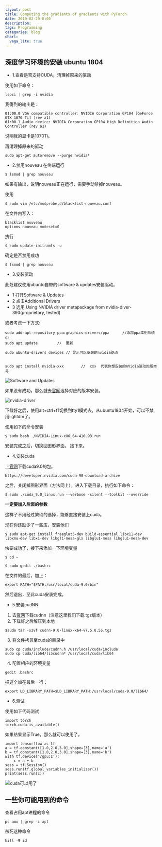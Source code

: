 ```yaml
---
layout: post
title: Computing the gradients of gradients with PyTorch
date: 2019-02-20 8:00
description:
tags: Programming
categories: blog
chart:
  vega_lite: true
---
```




## 深度学习环境的安装 ubuntu 1804

- 1.查看是否支持CUDA，清理掉原来的驱动

使用如下命令：
```
lspci | grep -i nvidia
```

我得到的输出是：

```
01:00.0 VGA compatible controller: NVIDIA Corporation GP104 [GeForce GTX 1070 Ti] (rev a1)
01:00.1 Audio device: NVIDIA Corporation GP104 High Definition Audio Controller (rev a1)
```

说明我的显卡是1070Ti。

再清理掉原来的驱动

```
sudo apt-get autoremove --purge nvidia*
```

- 2.禁用nouveau
在终端运行

```
$ lsmod | grep nouveau
```

如果有输出，说明nouveau正在运行，需要手动禁掉nouveau。

使用

```
$ sudo vim /etc/modprobe.d/blacklist-nouveau.conf
```

在文件内写入：

```
blacklist nouveau 
options nouveau modeset=0
```

执行

```
$ sudo update-initramfs -u
```

确定是否禁用成功

```
$ lsmod | grep nouveau
```

- 3.安装驱动

此处建议使用ubuntu自带的software & updates安装驱动。
- 1 打开Software & Updates
- 2 点击Additional Drivers
- 3 选用 Using NVIDIA driver metapackage from nvidia-diver-390(proprietary, tested)

或者考虑一下方式:

```
sudo add-apt-repository ppa:graphics-drivers/ppa      //添加ppa库到系统中
sudo apt update         //  更新
 
sudo ubuntu-drivers devices // 显示可以安装的nvidia驱动
 
 
sudo apt install nvidia-xxx        //  xxx  代表你想安装的nVidia驱动的版本号
```
![Software and Updates](https://github.com/sweetice/sweetice.github.io/blob/master/figures/software%20and%20updates.png)

如果没有成功，那么就去[官网](https://www.nvidia.cn/Download/index.aspx?lang=cn)选择对应的版本安装。

![nvidia-driver](https://github.com/sweetice/sweetice.github.io/blob/master/figures/nvidia-driver.png)

下载好之后，使用alt+ctrl+f1切换到tty1模式去，从ubuntu1804开始，可以不禁用lightdm了。

使用如下的命令安装

```
$ sudo bash ./NVIDIA-Linux-x86_64-410.93.run 

```
安装完成之后，切换回图形界面。
接下来。

- 4.安装cuda

上[官网](https://developer.nvidia.com/cuda-90-download-archive)下载cuda9.0的包。

```
https://developer.nvidia.com/cuda-90-download-archive
```

之后，关闭掉图形界面（方法同上），进入下载目录，执行如下命令：  
```
$ sudo ./cuda_9.0_linux.run --verbose -silent --toolkit --override 
```
**一定要加入后面的参数**  

这样子不用经过繁琐的选择，能够直接安装上cuda。

现在你还缺少了一些库，安装他们

```
$ sudo apt-get install freeglut3-dev build-essential libx11-dev libxmu-dev libxi-dev libgl1-mesa-glx libglu1-mesa libglu1-mesa-dev
```

快要成功了，接下来添加一下环境变量

```
$ cd ~
```

```
$ sudo gedit ./bashrc
```

在文件的最后，加上：

```
export PATH="$PATH:/usr/local/cuda-9.0/bin"
```

然后退出，至此cuda安装完成。

- 5.安装cudNN

1. 去[官网](https://developer.nvidia.com/rdp/cudnn-download)下载cudnn（注意这里我们下载.tgz版本）
2. 下载好之后解压到本地

```
$sudo tar -xzvf cudnn-9.0-linux-x64-v7.5.0.56.tgz 
```

3. 将文件拷贝至cuda的目录中
```
sudo cp cuda/include/cudnn.h /usr/local/cuda/include
sudo cp cuda/lib64/libcudnn* /usr/local/cuda/lib64
```

4. 配置相应的环境变量

```
gedit .bashrc
```
把这个加在最后一行：
```
export LD_LIBRARY_PATH=$LD_LIBRARY_PATH:/usr/local/cuda-9.0/lib64/
```
- 6.测试

使用如下代码测试

```
import torch
torch.cuda.is_available()
```

如果结果显示True，那么就可以使用了。

```
import tensorflow as tf
a = tf.constant([1.0,2.0,3.0],shape=[3],name='a')
b = tf.constant([1.0,2.0,3.0],shape=[3],name='b')
with tf.device('/gpu:1'):
    c = a + b
sess = tf.Session()
sess.run(tf.global_variables_initializer())
print(sess.run(c))
```
![cuda可以用了](https://github.com/sweetice/sweetice.github.io/blob/master/figures/cuda_is_available.png)


## 一些你可能用到的命令

查看占用apt进程的命令
```
ps aux | grep -i apt
```

杀死这种命令
```
kill -9 id
```
